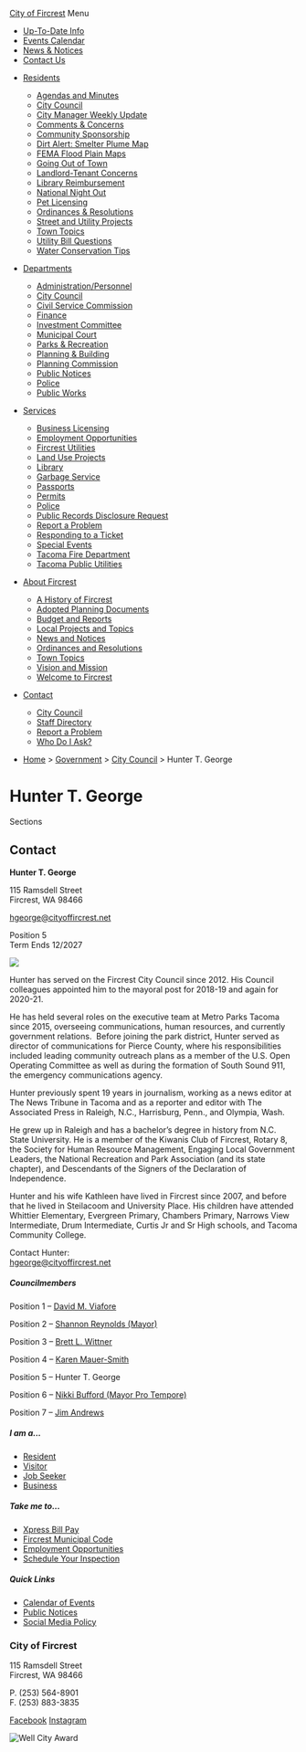 [City of Fircrest](https://www.cityoffircrest.net "City of Fircrest") Menu

- [Up-To-Date Info](https://www.cityoffircrest.net/updates)
- [Events Calendar](https://www.cityoffircrest.net/events)
- [News &amp; Notices](https://www.cityoffircrest.net/blog)
- [Contact Us](https://www.cityoffircrest.net/contact)

<!--THE END-->

- [Residents](https://www.cityoffircrest.net/residents)
  
  - [Agendas and Minutes](https://www.cityoffircrest.net/updates)
  - [City Council](https://www.cityoffircrest.net/government/city-council)
  - [City Manager Weekly Update](https://www.cityoffircrest.net/blog/city-manager-weekly-update)
  - [Comments &amp; Concerns](https://www.cityoffircrest.net/report-a-problem)
  - [Community Sponsorship](https://www.cityoffircrest.net/community-sponsorship)
  - [Dirt Alert: Smelter Plume Map](https://fortress.wa.gov/ecy/dirtalert)
  - [FEMA Flood Plain Maps](https://msc.fema.gov/portal/home)
  - [Going Out of Town](https://www.cityoffircrest.net/out-of-town)
  - [Landlord-Tenant Concerns](https://www.cityoffircrest.net/residents/lta)
  - [Library Reimbursement](https://www.cityoffircrest.net/services/library-reimbursement)
  - [National Night Out](https://www.cityoffircrest.net/government/fircrest-police/national-night-out)
  - [Pet Licensing](https://www.cityoftacoma.org/residents/animal_control___pet_licensing)
  - [Ordinances &amp; Resolutions](https://www.cityoffircrest.net/updates)
  - [Street and Utility Projects](https://www.cityoffircrest.net/government/public-works-department/capital-projects)
  - [Town Topics](https://www.cityoffircrest.net/about-fircrest/town-topics)
  - [Utility Bill Questions](https://www.cityoffircrest.net/government/public-works-department/utility-billing)
  - [Water Conservation Tips](https://www.cityoffircrest.net/government/public-works-department/water/water-conservation-tips)
- [Departments](https://www.cityoffircrest.net/government)
  
  - [Administration/Personnel](https://www.cityoffircrest.net/government/administration)
  - [City Council](https://www.cityoffircrest.net/government/city-council)
  - [Civil Service Commission](https://www.cityoffircrest.net/civil-services)
  - [Finance](https://www.cityoffircrest.net/government/finance-department)
  - [Investment Committee](https://www.cityoffircrest.net/government/finance-department/investment)
  - [Municipal Court](https://www.cityoffircrest.net/court)
  - [Parks &amp; Recreation](https://www.cityoffircrest.net/government/parks-and-recreation)
  - [Planning &amp; Building](https://www.cityoffircrest.net/government/planning-and-building-department)
  - [Planning Commission](https://www.cityoffircrest.net/planning-commission)
  - [Public Notices](https://www.cityoffircrest.net/category/public-notice)
  - [Police](https://www.cityoffircrest.net/government/fircrest-police)
  - [Public Works](https://www.cityoffircrest.net/government/public-works-department)
- [Services](https://www.cityoffircrest.net/services)
  
  - [Business Licensing](https://www.cityoffircrest.net/services/business-licensing)
  - [Employment Opportunities](https://www.cityoffircrest.net/government/jobs)
  - [Fircrest Utilities](https://www.cityoffircrest.net/government/public-works-department)
  - [Land Use Projects](https://www.cityoffircrest.net/?page_id=493)
  - [Library](https://www.cityoffircrest.net/services/library-reimbursement)
  - [Garbage Service](https://www.westsidedisposal.com)
  - [Passports](https://www.cityoffircrest.net/services/passports)
  - [Permits](https://www.cityoffircrest.net/needapermit)
  - [Police](https://www.cityoffircrest.net/government/fircrest-police)
  - [Public Records Disclosure Request](https://www.cityoffircrest.net/government/administration/public-records-disclosure-request)
  - [Report a Problem](https://www.cityoffircrest.net/report-a-problem)
  - [Responding to a Ticket](https://www.cityoffircrest.net/court/how-to-respond-to-a-ticket)
  - [Special Events](https://www.cityoffircrest.net/residents/special-events)
  - [Tacoma Fire Department](https://www.cityoftacoma.org/cms/one.aspx?portalId=169&pageId=13217)
  - [Tacoma Public Utilities](https://www.mytpu.org)
- [About Fircrest](https://www.cityoffircrest.net/about-fircrest)
  
  - [A History of Fircrest](https://www.cityoffircrest.net/about-fircrest/history-of-fircrest)
  - [Adopted Planning Documents](https://www.cityoffircrest.net/government/planning-and-building-department/adopted-plans)
  - [Budget and Reports](https://www.cityoffircrest.net/government/finance-department/budget-and-reports)
  - [Local Projects and Topics](https://www.cityoffircrest.net/updates)
  - [News and Notices](https://www.cityoffircrest.net/blog)
  - [Ordinances and Resolutions](https://www.cityoffircrest.net/updates)
  - [Town Topics](https://www.cityoffircrest.net/about-fircrest/town-topics)
  - [Vision and Mission](https://www.cityoffircrest.net/vision)
  - [Welcome to Fircrest](https://www.cityoffircrest.net/about-fircrest)
- [Contact](https://www.cityoffircrest.net/contact)
  
  - [City Council](https://www.cityoffircrest.net/government/city-council)
  - [Staff Directory](https://www.cityoffircrest.net/directory)
  - [Report a Problem](https://www.cityoffircrest.net/report-a-problem)
  - [Who Do I Ask?](https://www.cityoffircrest.net/contact)

<!--THE END-->

- [Home](https://www.cityoffircrest.net) &gt; [Government](https://www.cityoffircrest.net/government) &gt; [City Council](https://www.cityoffircrest.net/government/city-council) &gt; Hunter T. George

# Hunter T. George

Sections

## Contact

**Hunter T. George**

115 Ramsdell Street  
Fircrest, WA 98466

[hgeorge@cityoffircrest.net](mailto:hgeorge@cityoffircrest.net)

Position 5  
Term Ends 12/2027

![](https://www.cityoffircrest.net/wp-content/uploads/2018/03/Hunter-T.-George-2018-240x300.jpg)

Hunter has served on the Fircrest City Council since 2012. His Council colleagues appointed him to the mayoral post for 2018-19 and again for 2020-21.

He has held several roles on the executive team at Metro Parks Tacoma since 2015, overseeing communications, human resources, and currently government relations.  Before joining the park district, Hunter served as director of communications for Pierce County, where his responsibilities included leading community outreach plans as a member of the U.S. Open Operating Committee as well as during the formation of South Sound 911, the emergency communications agency.

Hunter previously spent 19 years in journalism, working as a news editor at The News Tribune in Tacoma and as a reporter and editor with The Associated Press in Raleigh, N.C., Harrisburg, Penn., and Olympia, Wash.

He grew up in Raleigh and has a bachelor’s degree in history from N.C. State University. He is a member of the Kiwanis Club of Fircrest, Rotary 8, the Society for Human Resource Management, Engaging Local Government Leaders, the National Recreation and Park Association (and its state chapter), and Descendants of the Signers of the Declaration of Independence.

Hunter and his wife Kathleen have lived in Fircrest since 2007, and before that he lived in Steilacoom and University Place. His children have attended Whittier Elementary, Evergreen Primary, Chambers Primary, Narrows View Intermediate, Drum Intermediate, Curtis Jr and Sr High schools, and Tacoma Community College.

Contact Hunter:  
[hgeorge@cityoffircrest.net](mailto:hgeorge@cityoffircrest.net)

##### Councilmembers

Position 1 – [David M. Viafore](https://www.cityoffircrest.net/government/city-council/viafore)

Position 2 – [Shannon Reynolds (Mayor)](https://www.cityoffircrest.net/government/city-council/reynolds)

Position 3 – [Brett L. Wittner](https://www.cityoffircrest.net/government/city-council/wittner)

Position 4 – [Karen Mauer-Smith](https://www.cityoffircrest.net/government/city-council/karen-mauer-smith)

Position 5 – Hunter T. George

Position 6 – [Nikki Bufford (Mayor Pro Tempore)](https://www.cityoffircrest.net/government/city-council/bufford)

Position 7 – [Jim Andrews](https://www.cityoffircrest.net/government/city-council/jim-andrews)

##### I am a...

- [Resident](https://www.cityoffircrest.net/residents)
- [Visitor](https://www.cityoffircrest.net/about-fircrest)
- [Job Seeker](https://www.cityoffircrest.net/employment-opportunities)
- [Business](https://www.cityoffircrest.net/services/business-licensing)

##### Take me to...

- [Xpress Bill Pay](https://www.xpressbillpay.com)
- [Fircrest Municipal Code](https://www.codepublishing.com/wa/fircrest)
- [Employment Opportunities](https://www.cityoffircrest.net/employment-opportunities)
- [Schedule Your Inspection](https://form.jotform.com/212588006595159)

##### Quick Links

- [Calendar of Events](https://www.cityoffircrest.net/events)
- [Public Notices](https://www.cityoffircrest.net/category/public-notice)
- [Social Media Policy](https://www.cityoffircrest.net/wp-content/uploads/2017/06/Social-Media-Use-Policy.pdf)

### City of Fircrest

115 Ramsdell Street  
Fircrest, WA 98466

P. (253) 564-8901  
F. (253) 883-3835

[Facebook](https://www.facebook.com/COF1925) [Instagram](https://www.instagram.com/cityoffircrest)

![Well City Award](https://www.cityoffircrest.net/wp-content/uploads/2024/09/well-city-award-white.png)